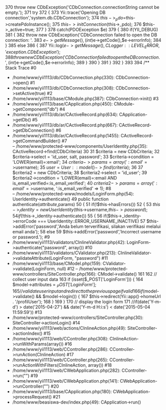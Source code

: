 370                 throw new CDbException('CDbConnection.connectionString cannot be empty.');
371             try
372             {
373                 Yii::trace('Opening DB connection','system.db.CDbConnection');
374                 $this->_pdo=$this->createPdoInstance();
375                 $this->initConnection($this->_pdo);
376                 $this->_active=true;
377             }
378             catch(PDOException $e)
379             {
380                 if(YII_DEBUG)
381                 {
382                     throw new CDbException('CDbConnection failed to open the DB connection: '.
383                         $e->getMessage(),(int)$e->getCode(),$e->errorInfo);
384                 }
385                 else
386                 {
387                     Yii::log($e->getMessage(),CLogger::LEVEL_ERROR,'exception.CDbException');
388                     throw new CDbException('CDbConnection failed to open the DB connection.',(int)$e->getCode(),$e->errorInfo);
389                 }
390             }
391         }
392     }
393 
394     /**
Stack Trace
#0	
+  /home/www/yii1113/db/CDbConnection.php(330): CDbConnection->open()
#1	
+  /home/www/yii1113/db/CDbConnection.php(308): CDbConnection->setActive(true)
#2	
+  /home/www/yii1113/base/CModule.php(387): CDbConnection->init()
#3	
+  /home/www/yii1113/base/CApplication.php(450): CModule->getComponent("db")
#4	
+  /home/www/yii1113/db/ar/CActiveRecord.php(634): CApplication->getDb()
#5	
+  /home/www/yii1113/db/ar/CActiveRecord.php(667): CActiveRecord->getDbConnection()
#6	
+  /home/www/yii1113/db/ar/CActiveRecord.php(1455): CActiveRecord->getCommandBuilder()
#7	
–  /home/www/protected-www/components/UserIdentity.php(35): CActiveRecord->find(CDbCriteria)
30 
31               $criteria = new CDbCriteria;
32               $criteria->select = 'id_user, salt, password';
33               $criteria->condition = 'LOWER(email)=:email';
34               $criteria->params = array(':email'=>$username);
35               $user = User::model()->find($criteria);
36 
37               $criteria2 = new CDbCriteria;
38               $criteria2->select = 'id_user';
39               $criteria2->condition = 'LOWER(email)=:email AND is_email_verified=:is_email_verified';
40               $criteria2->params = array(':email'=>$username, ':is_email_verified' => 1);
#8	
–  /home/www/protected-www/models/LoginForm.php(54): UserIdentity->authenticate()
49     public function authenticate($attribute,$params)
50     {
51         if(!$this->hasErrors())
52         {
53             $this->_identity=new UserIdentity($this->username,$this->password);
54             if(!$this->_identity->authenticate())
55             {
56                 if($this->_identity->errorCode === UserIdentity::ERROR_USERNAME_INACTIVE)
57                             $this->addError('password','Anda belum terverifikasi, silakan verifikasi melalui email anda');
58                 else
59                     $this->addError('password','Incorrect username or password.');
#9	
+  /home/www/yii1113/validators/CInlineValidator.php(42): LoginForm->authenticate("password", array())
#10	
+  /home/www/yii1113/validators/CValidator.php(213): CInlineValidator->validateAttribute(LoginForm, "password")
#11	
+  /home/www/yii1113/base/CModel.php(159): CValidator->validate(LoginForm, null)
#12	
–  /home/www/protected-www/controllers/SiteController.php(166): CModel->validate()
161 
162         // collect user input data
163         if (isset($_POST['LoginForm'])) {
164             $model->attributes = $_POST['LoginForm'];
165             // validate user input and redirect to the previous page if valid
166             if ($model->validate() && $model->login()) {
167                 $this->redirect(Yii::app()->homeUrl . '/profilUser');
168             }
169         }
170         // display the login form
171         //if(date('Y-m-d') > date('2015-04-27') && date('Y-m-d H:i:s') < date('2015-05-04 11:59:59'))
#13	
+  /home/www/protected-www/controllers/SiteController.php(30): SiteController->actionLogin()
#14	
+  /home/www/yii1113/web/actions/CInlineAction.php(49): SiteController->actionIndex()
#15	
+  /home/www/yii1113/web/CController.php(308): CInlineAction->runWithParams(array())
#16	
+  /home/www/yii1113/web/CController.php(286): CController->runAction(CInlineAction)
#17	
+  /home/www/yii1113/web/CController.php(265): CController->runActionWithFilters(CInlineAction, array())
#18	
+  /home/www/yii1113/web/CWebApplication.php(282): CController->run("")
#19	
+  /home/www/yii1113/web/CWebApplication.php(141): CWebApplication->runController("")
#20	
+  /home/www/yii1113/base/CApplication.php(180): CWebApplication->processRequest()
#21	
+  /home/www/beasiswa-dev/index.php(49): CApplication->run()
